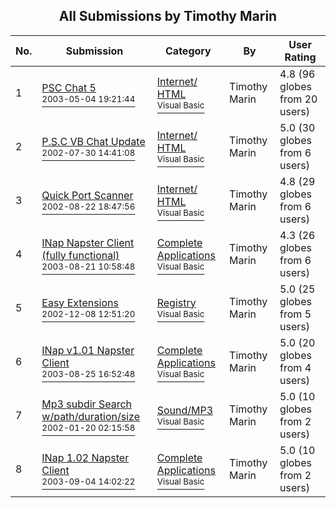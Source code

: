 ﻿<div align="center">

## All Submissions by Timothy Marin

</div>

No.  | Submission | Category | By   | User Rating
---- | ---------- | -------- | ---- | -----------
1 | [PSC Chat 5<br /><sup>2003-05-04 19:21:44</sup>](https://github.com/Planet-Source-Code/timothy-marin-psc-chat-5__1-45259) | [Internet/ HTML<br /><sup>Visual Basic</sup>](../ByCategory/internet-html__1-34.md) | Timothy Marin | 4.8 (96 globes from 20 users)
2 | [P\.S\.C VB Chat Update<br /><sup>2002-07-30 14:41:08</sup>](https://github.com/Planet-Source-Code/timothy-marin-p-s-c-vb-chat-update__1-37404) | [Internet/ HTML<br /><sup>Visual Basic</sup>](../ByCategory/internet-html__1-34.md) | Timothy Marin | 5.0 (30 globes from 6 users)
3 | [Quick Port Scanner<br /><sup>2002-08-22 18:47:56</sup>](https://github.com/Planet-Source-Code/timothy-marin-quick-port-scanner__1-38195) | [Internet/ HTML<br /><sup>Visual Basic</sup>](../ByCategory/internet-html__1-34.md) | Timothy Marin | 4.8 (29 globes from 6 users)
4 | [INap Napster Client \(fully functional\)<br /><sup>2003-08-21 10:58:48</sup>](https://github.com/Planet-Source-Code/timothy-marin-inap-napster-client-fully-functional__1-47878) | [Complete Applications<br /><sup>Visual Basic</sup>](../ByCategory/complete-applications__1-27.md) | Timothy Marin | 4.3 (26 globes from 6 users)
5 | [Easy Extensions<br /><sup>2002-12-08 12:51:20</sup>](https://github.com/Planet-Source-Code/timothy-marin-easy-extensions__1-41504) | [Registry<br /><sup>Visual Basic</sup>](../ByCategory/registry__1-36.md) | Timothy Marin | 5.0 (25 globes from 5 users)
6 | [INap v1\.01 Napster Client<br /><sup>2003-08-25 16:52:48</sup>](https://github.com/Planet-Source-Code/timothy-marin-inap-v1-01-napster-client__1-47982) | [Complete Applications<br /><sup>Visual Basic</sup>](../ByCategory/complete-applications__1-27.md) | Timothy Marin | 5.0 (20 globes from 4 users)
7 | [Mp3 subdir Search w/path/duration/size<br /><sup>2002-01-20 02:15:58</sup>](https://github.com/Planet-Source-Code/timothy-marin-mp3-subdir-search-w-path-duration-size__1-32075) | [Sound/MP3<br /><sup>Visual Basic</sup>](../ByCategory/sound-mp3__1-45.md) | Timothy Marin | 5.0 (10 globes from 2 users)
8 | [INap 1\.02 Napster Client<br /><sup>2003-09-04 14:02:22</sup>](https://github.com/Planet-Source-Code/timothy-marin-inap-1-02-napster-client__1-48258) | [Complete Applications<br /><sup>Visual Basic</sup>](../ByCategory/complete-applications__1-27.md) | Timothy Marin | 5.0 (10 globes from 2 users)
